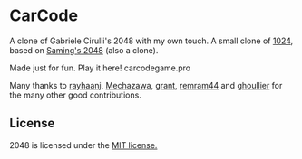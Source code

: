 # CarCode
A clone of Gabriele Cirulli's 2048 with my own touch. A small clone of [1024](https://play.google.com/store/apps/details?id=com.veewo.a1024), based on [Saming's 2048](http://saming.fr/p/2048/) (also a clone).

Made just for fun. Play it here! carcodegame.pro


Many thanks to [rayhaanj](https://github.com/rayhaanj), [Mechazawa](https://github.com/Mechazawa), [grant](https://github.com/grant), [remram44](https://github.com/remram44) and [ghoullier](https://github.com/ghoullier) for the many other good contributions.

## License
2048 is licensed under the [MIT license.](https://github.com/gabrielecirulli/2048/blob/master/LICENSE.txt)

